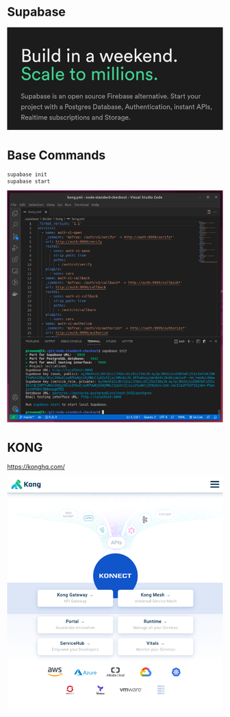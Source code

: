 # Supabase

![](supabase.png)

# Base Commands

```
supabase init
supabase start
```

![](supabase-cli.png)

# KONG

https://konghq.com/

![](kong.png)